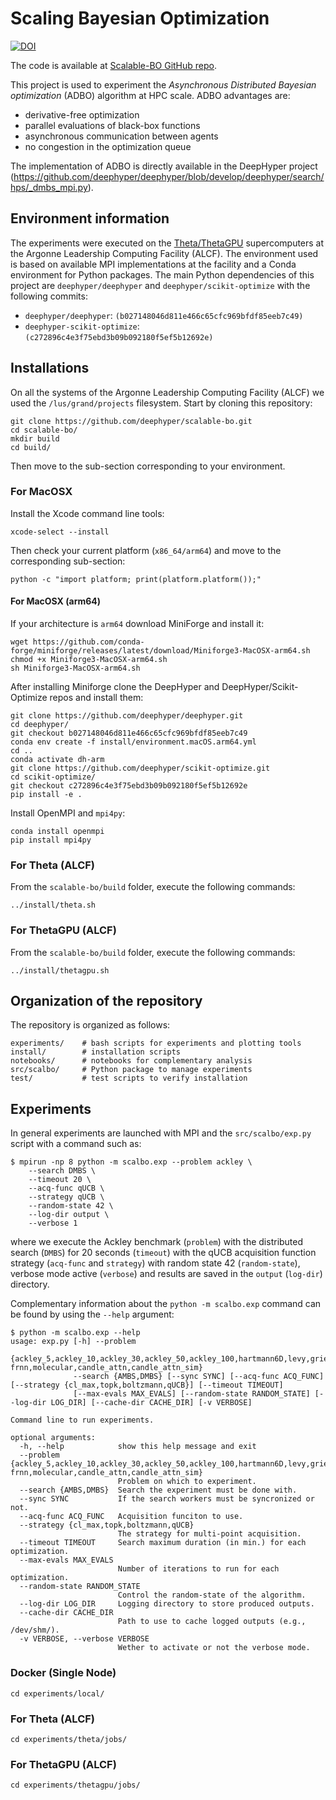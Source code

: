 # Scaling Bayesian Optimization

[![DOI](https://zenodo.org/badge/464852027.svg)](https://zenodo.org/badge/latestdoi/464852027)


The code is available at [Scalable-BO GitHub repo](https://github.com/deephyper/scalable-bo).

This project is used to experiment the *Asynchronous Distributed Bayesian optimization* (ADBO) algorithm at HPC scale. ADBO advantages are:

* derivative-free optimization
* parallel evaluations of black-box functions
* asynchronous communication between agents
* no congestion in the optimization queue

The implementation of ADBO is directly available in the DeepHyper project (https://github.com/deephyper/deephyper/blob/develop/deephyper/search/hps/_dmbs_mpi.py).

## Environment information

The experiments were executed on the [Theta/ThetaGPU](https://www.alcf.anl.gov/alcf-resources/theta) supercomputers at the Argonne Leadership Computing Facility (ALCF). The environment used is based on available MPI implementations at the facility and a Conda environment for Python packages. The main Python dependencies of this project are `deephyper/deephyper` and `deephyper/scikit-optimize` with the following commits:

* `deephyper/deephyper`: `(b027148046d811e466c65cfc969bfdf85eeb7c49)`
* `deephyper-scikit-optimize`: `(c272896c4e3f75ebd3b09b092180f5ef5b12692e)`

## Installations

On all the systems of the Argonne Leadership Computing Facility (ALCF) we used the `/lus/grand/projects` filesystem. Start by cloning this repository:

```console
git clone https://github.com/deephyper/scalable-bo.git
cd scalable-bo/
mkdir build
cd build/
```

Then move to the sub-section corresponding to your environment.

### For MacOSX 

Install the Xcode command line tools:

```console
xcode-select --install
```

Then check your current platform (`x86_64/arm64`) and move to the corresponding sub-section:

```console
python -c "import platform; print(platform.platform());"
```

#### For MacOSX (arm64)

If your architecture is `arm64` download MiniForge and install it:

```console
wget https://github.com/conda-forge/miniforge/releases/latest/download/Miniforge3-MacOSX-arm64.sh
chmod +x Miniforge3-MacOSX-arm64.sh
sh Miniforge3-MacOSX-arm64.sh
```

After installing Miniforge clone the DeepHyper and DeepHyper/Scikit-Optimize repos and install them:

```console
git clone https://github.com/deephyper/deephyper.git
cd deephyper/
git checkout b027148046d811e466c65cfc969bfdf85eeb7c49
conda env create -f install/environment.macOS.arm64.yml
cd ..
conda activate dh-arm
git clone https://github.com/deephyper/scikit-optimize.git
cd scikit-optimize/
git checkout c272896c4e3f75ebd3b09b092180f5ef5b12692e
pip install -e .
```

Install OpenMPI and `mpi4py`:

```console
conda install openmpi
pip install mpi4py
```

### For Theta (ALCF)

From the `scalable-bo/build` folder, execute the following commands:

```console
../install/theta.sh
```

### For ThetaGPU (ALCF)

From the `scalable-bo/build` folder, execute the following commands:

```console
../install/thetagpu.sh
```

## Organization of the repository

The repository is organized as follows:

```console
experiments/    # bash scripts for experiments and plotting tools
install/        # installation scripts 
notebooks/      # notebooks for complementary analysis
src/scalbo/     # Python package to manage experiments
test/           # test scripts to verify installation
```

## Experiments

In general experiments are launched with MPI and the `src/scalbo/exp.py` script with a command such as:

```console
$ mpirun -np 8 python -m scalbo.exp --problem ackley \
    --search DMBS \
    --timeout 20 \
    --acq-func qUCB \
    --strategy qUCB \
    --random-state 42 \
    --log-dir output \
    --verbose 1 
```

where we execute the Ackley benchmark (`problem`) with the distributed search (`DMBS`) for 20 seconds (`timeout`) with the qUCB acquisition function strategy (`acq-func` and `strategy`) with random state 42 (`random-state`), verbose mode active (`verbose`) and results are saved in the `output` (`log-dir`) directory.

Complementary information about the `python -m scalbo.exp` command can be found by using the `--help` argument:

```console
$ python -m scalbo.exp --help
usage: exp.py [-h] --problem
              {ackley_5,ackley_10,ackley_30,ackley_50,ackley_100,hartmann6D,levy,griewank,schwefel,frnn,minimalistic-frnn,molecular,candle_attn,candle_attn_sim}
              --search {AMBS,DMBS} [--sync SYNC] [--acq-func ACQ_FUNC] [--strategy {cl_max,topk,boltzmann,qUCB}] [--timeout TIMEOUT]
              [--max-evals MAX_EVALS] [--random-state RANDOM_STATE] [--log-dir LOG_DIR] [--cache-dir CACHE_DIR] [-v VERBOSE]

Command line to run experiments.

optional arguments:
  -h, --help            show this help message and exit
  --problem {ackley_5,ackley_10,ackley_30,ackley_50,ackley_100,hartmann6D,levy,griewank,schwefel,frnn,minimalistic-frnn,molecular,candle_attn,candle_attn_sim}
                        Problem on which to experiment.
  --search {AMBS,DMBS}  Search the experiment must be done with.
  --sync SYNC           If the search workers must be syncronized or not.
  --acq-func ACQ_FUNC   Acquisition funciton to use.
  --strategy {cl_max,topk,boltzmann,qUCB}
                        The strategy for multi-point acquisition.
  --timeout TIMEOUT     Search maximum duration (in min.) for each optimization.
  --max-evals MAX_EVALS
                        Number of iterations to run for each optimization.
  --random-state RANDOM_STATE
                        Control the random-state of the algorithm.
  --log-dir LOG_DIR     Logging directory to store produced outputs.
  --cache-dir CACHE_DIR
                        Path to use to cache logged outputs (e.g., /dev/shm/).
  -v VERBOSE, --verbose VERBOSE
                        Wether to activate or not the verbose mode.
```

### Docker (Single Node)

```console
cd experiments/local/
```

### For Theta (ALCF)

```console
cd experiments/theta/jobs/
```

### For ThetaGPU (ALCF)

```console
cd experiments/thetagpu/jobs/
```

